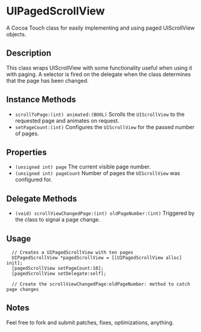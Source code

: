 # UIPagedScrollView

A Cocoa Touch class for easily implementing and using paged UIScrollView objects.

## Description

This class wraps UIScrollView with some functionality useful when using it with paging. A selector is fired on the delegate when the class determines that the page has been changed.

## Instance Methods

 * `scrollToPage:(int) animated:(BOOL)` Scrolls the `UIScrollView` to the requested page and animates on request.
 * `setPageCount:(int)` Configures the `UIScrollView` for the passed number of pages.

## Properties

 * `(unsigned int) page` The current visible page number.
 * `(unsigned int) pageCount` Number of pages the `UIScrollView` was configured for.

## Delegate Methods

 * `(void) scrollViewChangedPage:(int) oldPageNumber:(int)` Triggered by the class to signal a page change.

## Usage

      // Creates a UIPagedScrollView with ten pages
      UIPagedScrollView *pagedScrollView = [[UIPagedScrollView alloc] init];
      [pagedScrollView setPageCount:10];
      [pagedScrollView setDelegate:self];

      // Create the scrollViewChangedPage:oldPageNumber: method to catch page changes

## Notes

Feel free to fork and submit patches, fixes, optimizations, anything.